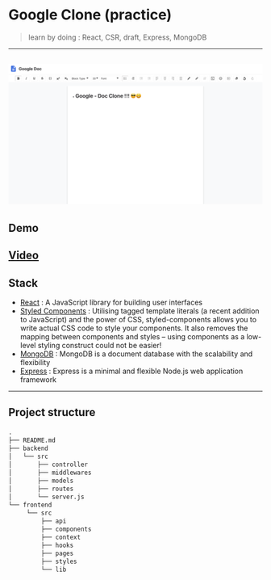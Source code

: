 # Google Clone (practice) 
> learn by doing : React, CSR, draft, Express, MongoDB
---
![screen](src/screen.png)
---
## Demo
[Video](https://drive.google.com/file/d/1sdMaLQ2JaQowXs5LWoHbS8dDGnhrCcwI/view?usp=sharing)
---
## Stack 
- [React](https://reactjs.org/) : A JavaScript library for building user interfaces 
- [Styled Components](https://styled-components.com/docs) : Utilising tagged template literals (a recent addition to JavaScript) and the power of CSS, styled-components allows you to write actual CSS code to style your components. It also removes the mapping between components and styles – using components as a low-level styling construct could not be easier!
- [MongoDB](https://www.mongodb.com/) : MongoDB is a document database with the scalability and flexibility
- [Express](https://expressjs.com/) : Express is a minimal and flexible Node.js web application framework

---
## Project structure 
```
.
├── README.md
├── backend
│   └── src
│       ├── controller     
│       ├── middlewares  
│       ├── models
│       ├── routes
│       └── server.js
└── frontend
     └── src
         ├── api 
         ├── components
         ├── context
         ├── hooks
         ├── pages
         ├── styles
         └── lib
```
